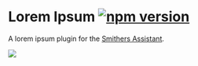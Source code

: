 # Lorem Ipsum [![npm version](https://img.shields.io/npm/v/smithers-loremipsum.svg?style=flat)](https://www.npmjs.com/package/smithers-loremipsum)

A lorem ipsum plugin for the [Smithers Assistant](https://github.com/SmithersAssistant/smithers).

![](https://d.pr/i/CdPr+)
